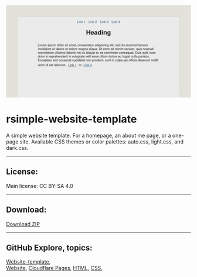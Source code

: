 
<!--https://stackoverflow.com/questions/61071158/add-image-with-link-in-githubs-readme-md#-->
[![banner](/img/github-banner-settings.png)](/img/screenshot.png)

# rsimple-website-template

A simple website template. For a homepage, an about me page, or a one-page site. Available CSS themes or color palettes: auto.css, light.css, and dark.css.
  
---
   
## License:  
Main license: CC BY-SA 4.0  
  
---  
  
## Download:
  
[Download ZIP](https://github.com/irvirty/simple-website-template/archive/refs/heads/main.zip)
  
---  
   
## GitHub Explore, topics:
[Website-template](https://github.com/topics/website-template),  
[Website](https://github.com/topics/website),
[Cloudflare Pages](https://github.com/topics/cloudflare-pages),
[HTML](https://github.com/topics/HTML),
[CSS](https://github.com/topics/CSS),
